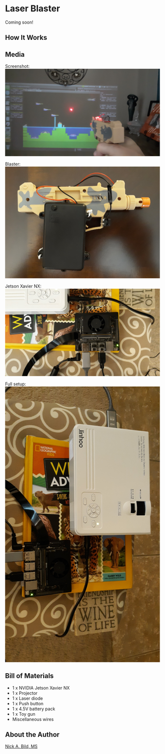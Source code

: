 # Laser Blaster

Coming soon!

## How It Works

## Media

Screenshot:
![Screenshot](https://raw.githubusercontent.com/nickbild/laser_blaster/main/media/screenshot_sm2.jpg)

Blaster:
![Screenshot](https://raw.githubusercontent.com/nickbild/laser_blaster/main/media/blaster_sm.jpg)

Jetson Xavier NX:
![Screenshot](https://raw.githubusercontent.com/nickbild/laser_blaster/main/media/jetson_nx_sm.jpg)

Full setup:
![Screenshot](https://raw.githubusercontent.com/nickbild/laser_blaster/main/media/full_setup_sm.jpg)


## Bill of Materials

- 1 x NVIDIA Jetson Xavier NX
- 1 x Projector
- 1 x Laser diode
- 1 x Push button
- 1 x 4.5V battery pack
- 1 x Toy gun
- Miscellaneous wires

## About the Author

[Nick A. Bild, MS](https://nickbild79.firebaseapp.com/#!/)
